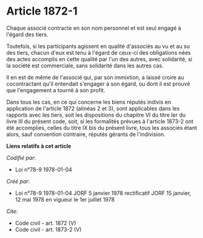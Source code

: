 # Article 1872-1

Chaque associé contracte en son nom personnel et est seul engagé à l'égard des tiers. 

Toutefois, si les participants agissent en qualité d'associés au vu et au su des tiers, chacun d'eux est tenu à l'égard de
ceux-ci des obligations nées des actes accomplis en cette qualité par l'un des autres, avec solidarité, si la société est
commerciale, sans solidarité dans les autres cas. 

Il en est de même de l'associé qui, par son immixtion, a laissé croire au cocontractant qu'il entendait s'engager à son
égard, ou dont il est prouvé que l'engagement a tourné à son profit. 

Dans tous les cas, en ce qui concerne les biens réputés indivis en application de l'article 1872 (alinéas 2 et 3), sont
applicables dans les rapports avec les tiers, soit les dispositions du chapitre VI du titre Ier du livre III du présent code,
soit, si les formalités prévues à l'article 1873-2 ont été accomplies, celles du titre IX bis du présent livre, tous les
associés étant alors, sauf convention contraire, réputés gérants de l'indivision.

**Liens relatifs à cet article**

_Codifié par_:

  - Loi n°78-9 1978-01-04

_Créé par_:

  - Loi n°78-9 1978-01-04 JORF 5 janvier 1978 rectificatif JORF 15 janvier, 12 mai 1978 en vigueur le 1er juillet 1978

_Cite_:

  - Code civil - art. 1872 (V)
  - Code civil - art. 1873-2 (V)
